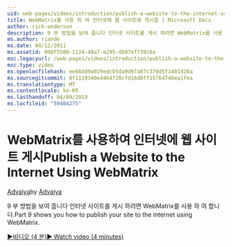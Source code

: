 ```yaml
---
uid: web-pages/videos/introduction/publish-a-website-to-the-internet-using-webmatrix
title: WebMatrix를 사용 하 여 인터넷에 웹 사이트에 게시할 | Microsoft Docs
author: rick-anderson
description: 9 부 방법을 보여 줍니다 인터넷 사이트를 게시 하려면 WebMatrix를 사용 하 여 합니다.
ms.author: riande
ms.date: 04/12/2011
ms.assetid: 090f5500-1124-49a7-a295-db97ef739c6a
msc.legacyurl: /web-pages/videos/introduction/publish-a-website-to-the-internet-using-webmatrix
msc.type: video
ms.openlocfilehash: ee66dd9a029edcb5da9d97a87c370d5f1401d20a
ms.sourcegitcommit: 0f1119340e4464720cfd16d0ff15764746ea1fea
ms.translationtype: MT
ms.contentlocale: ko-KR
ms.lasthandoff: 04/09/2019
ms.locfileid: "59404275"
---
```

# <a name="publish-a-website-to-the-internet-using-webmatrix"></a><span data-ttu-id="3c9ee-103">WebMatrix를 사용하여 인터넷에 웹 사이트 게시</span><span class="sxs-lookup"><span data-stu-id="3c9ee-103">Publish a Website to the Internet Using WebMatrix</span></span>

<span data-ttu-id="3c9ee-104">[Advaiya](https://twitter.com/Advaiyasolns)</span><span class="sxs-lookup"><span data-stu-id="3c9ee-104">by [Advaiya](https://twitter.com/Advaiyasolns)</span></span>

<span data-ttu-id="3c9ee-105">9 부 방법을 보여 줍니다 인터넷 사이트를 게시 하려면 WebMatrix를 사용 하 여 합니다.</span><span class="sxs-lookup"><span data-stu-id="3c9ee-105">Part 9 shows you how to publish your site to the internet using WebMatrix.</span></span>

[<span data-ttu-id="3c9ee-106">&#9654;비디오 (4 분)</span><span class="sxs-lookup"><span data-stu-id="3c9ee-106">&#9654; Watch video (4 minutes)</span></span>](https://channel9.msdn.com/Blogs/ASP-NET-Site-Videos/publish-a-website-to-the-internet-using-webmatrix)
